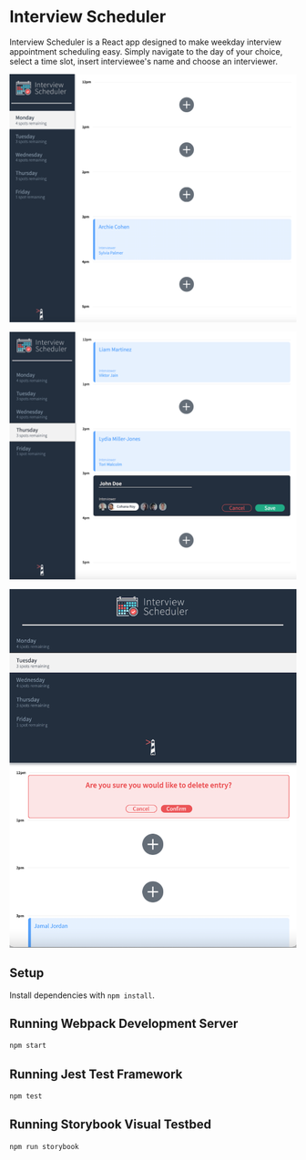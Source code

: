 # Interview Scheduler

Interview Scheduler is a React app designed to make weekday interview appointment scheduling easy. Simply navigate to the day of your choice, select a time slot, insert interviewee's name and choose an interviewer.


![Monday appointments](https://github.com/slipova/Scheduler/blob/master/public/images/Day_view.png)

![Create appointment](https://github.com/slipova/Scheduler/blob/master/public/images/Create_appointment.png)


![Delete appointment](https://github.com/slipova/Scheduler/blob/master/public/images/Delete_appointment.png)


## Setup

Install dependencies with `npm install`.

## Running Webpack Development Server

```sh
npm start
```

## Running Jest Test Framework

```sh
npm test
```

## Running Storybook Visual Testbed

```sh
npm run storybook
```
